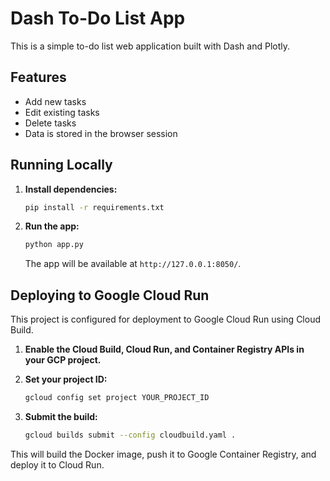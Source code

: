 # Dash To-Do List App

This is a simple to-do list web application built with Dash and Plotly.

## Features

- Add new tasks
- Edit existing tasks
- Delete tasks
- Data is stored in the browser session

## Running Locally

1.  **Install dependencies:**
    ```bash
    pip install -r requirements.txt
    ```

2.  **Run the app:**
    ```bash
    python app.py
    ```

    The app will be available at `http://127.0.0.1:8050/`.

## Deploying to Google Cloud Run

This project is configured for deployment to Google Cloud Run using Cloud Build.

1.  **Enable the Cloud Build, Cloud Run, and Container Registry APIs in your GCP project.**

2.  **Set your project ID:**
    ```bash
    gcloud config set project YOUR_PROJECT_ID
    ```

3.  **Submit the build:**
    ```bash
    gcloud builds submit --config cloudbuild.yaml .
    ```

This will build the Docker image, push it to Google Container Registry, and deploy it to Cloud Run.
